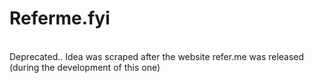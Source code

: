 # Referme.fyi
<br/>
Deprecated.. Idea was scraped after the website refer.me was released (during the development of this one)
<br/>
<ul style="list-style: none;">
